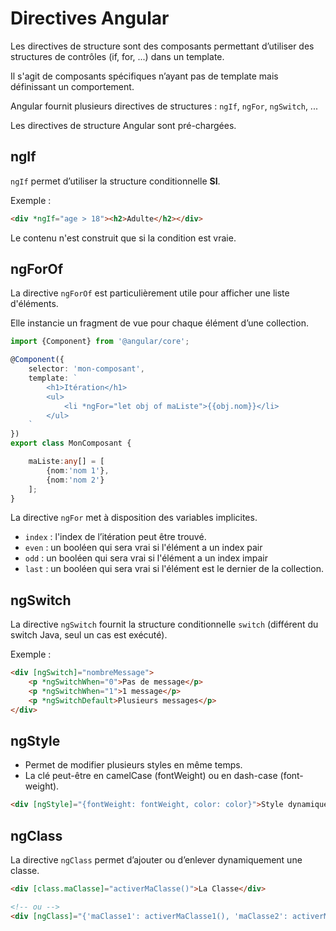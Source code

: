 # Directives Angular

Les directives de structure sont des composants permettant d’utiliser des structures de contrôles (if, for, ...) dans un template.

Il s'agit de composants spécifiques n’ayant pas de template mais définissant un comportement.

Angular fournit plusieurs directives de structures : `ngIf`, `ngFor`, `ngSwitch`, ...

Les directives de structure Angular sont pré-chargées.

## ngIf

`ngIf` permet d’utiliser la structure conditionnelle **SI**.

Exemple :

```html
<div *ngIf="age > 18"><h2>Adulte</h2></div>
```

Le contenu n'est construit que si la condition est vraie.

## ngForOf

La directive `ngForOf` est particulièrement utile pour afficher une liste d'éléments.

Elle instancie un fragment de vue pour chaque élément d’une collection.

```ts
import {Component} from '@angular/core';

@Component({
    selector: 'mon-composant',
    template: `
        <h1>Itération</h1>
        <ul>
            <li *ngFor="let obj of maListe">{{obj.nom}}</li>
        </ul>
    `
})
export class MonComposant {

    maListe:any[] = [
        {nom:'nom 1'},
        {nom:'nom 2'}
    ];
}
```

La directive `ngFor` met à disposition des variables implicites.
* `index` : l'index de l’itération peut être trouvé.
* `even` : un booléen qui sera vrai si l'élément a un index pair
* `odd` : un booléen qui sera vrai si l'élément a un index impair
* `last` : un booléen qui sera vrai si l'élément est le dernier de la collection.

## ngSwitch

La directive `ngSwitch` fournit la structure conditionnelle `switch` (différent du switch Java, seul un cas est exécuté).

Exemple :

```html
<div [ngSwitch]="nombreMessage">
    <p *ngSwitchWhen="0">Pas de message</p>
    <p *ngSwitchWhen="1">1 message</p>
    <p *ngSwitchDefault>Plusieurs messages</p>
</div>
```

## ngStyle
* Permet de modifier plusieurs styles en même temps.
* La clé peut-être en camelCase (fontWeight) ou en dash-case (font-weight).

```html
<div [ngStyle]="{fontWeight: fontWeight, color: color}">Style dynamique</div>
```

## ngClass

La directive `ngClass` permet d’ajouter ou d’enlever dynamiquement une classe.

```html
<div [class.maClasse]="activerMaClasse()">La Classe</div>

<!-- ou -->
<div [ngClass]="{'maClasse1': activerMaClasse1(), 'maClasse2': activerMaClasse2()}">La Classe</div>
```
